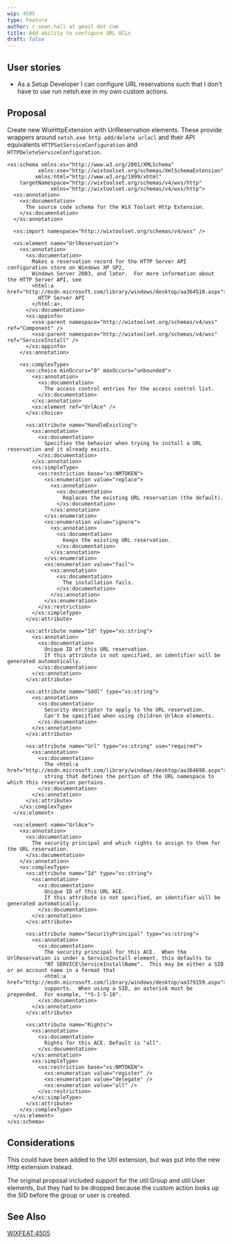 ```yaml
---
wip: 4505
type: Feature
author: r.sean.hall at gmail dot com
title: Add ability to configure URL ACLs
draft: false
---
```


## User stories

* As a Setup Developer I can configure URL reservations such that I don't have to use run netsh.exe in my own custom actions.


## Proposal

Create new WixHttpExtension with UrlReservation elements.  These provide wrappers around `netsh.exe http add/delete urlacl`
and their API equivalents `HTTPSetServiceConfiguration` and `HTTPDeleteServiceConfiguration`.

    <xs:schema xmlns:xs="http://www.w3.org/2001/XMLSchema"
              xmlns:xse="http://wixtoolset.org/schemas/XmlSchemaExtension"
             xmlns:html="http://www.w3.org/1999/xhtml"
        targetNamespace="http://wixtoolset.org/schemas/v4/wxs/http"
                  xmlns="http://wixtoolset.org/schemas/v4/wxs/http">
      <xs:annotation>
        <xs:documentation>
          The source code schema for the WiX Toolset Http Extension.
        </xs:documentation>
      </xs:annotation>

      <xs:import namespace="http://wixtoolset.org/schemas/v4/wxs" />

      <xs:element name="UrlReservation">
        <xs:annotation>
          <xs:documentation>
            Makes a reservation record for the HTTP Server API configuration store on Windows XP SP2,
            Windows Server 2003, and later.  For more information about the HTTP Server API, see
            <html:a href="http://msdn.microsoft.com/library/windows/desktop/aa364510.aspx">
              HTTP Server API
            </html:a>.
          </xs:documentation>
          <xs:appinfo>
            <xse:parent namespace="http://wixtoolset.org/schemas/v4/wxs" ref="Component" />
            <xse:parent namespace="http://wixtoolset.org/schemas/v4/wxs" ref="ServiceInstall" />
          </xs:appinfo>
        </xs:annotation>

        <xs:complexType>
          <xs:choice minOccurs="0" maxOccurs="unbounded">
            <xs:annotation>
              <xs:documentation>
                The access control entries for the access control list.
              </xs:documentation>
            </xs:annotation>
            <xs:element ref="UrlAce" />
          </xs:choice>

          <xs:attribute name="HandleExisting">
            <xs:annotation>
              <xs:documentation>
                Specifies the behavior when trying to install a URL reservation and it already exists.
              </xs:documentation>
            </xs:annotation>
            <xs:simpleType>
              <xs:restriction base="xs:NMTOKEN">
                <xs:enumeration value="replace">
                  <xs:annotation>
                    <xs:documentation>
                      Replaces the existing URL reservation (the default).
                    </xs:documentation>
                  </xs:annotation>
                </xs:enumeration>
                <xs:enumeration value="ignore">
                  <xs:annotation>
                    <xs:documentation>
                      Keeps the existing URL reservation.
                    </xs:documentation>
                  </xs:annotation>
                </xs:enumeration>
                <xs:enumeration value="fail">
                  <xs:annotation>
                    <xs:documentation>
                      The installation fails.
                    </xs:documentation>
                  </xs:annotation>
                </xs:enumeration>
              </xs:restriction>
            </xs:simpleType>
          </xs:attribute>

          <xs:attribute name="Id" type="xs:string">
            <xs:annotation>
              <xs:documentation>
                Unique ID of this URL reservation.
                If this attribute is not specified, an identifier will be generated automatically.
              </xs:documentation>
            </xs:annotation>
          </xs:attribute>

          <xs:attribute name="Sddl" type="xs:string">
            <xs:annotation>
              <xs:documentation>
                Security descriptor to apply to the URL reservation.
                Can't be specified when using children UrlAce elements.
              </xs:documentation>
            </xs:annotation>
          </xs:attribute>

          <xs:attribute name="Url" type="xs:string" use="required">
            <xs:annotation>
              <xs:documentation>
                The <html:a href="http://msdn.microsoft.com/library/windows/desktop/aa364698.aspx">UrlPrefix</html:a>
                string that defines the portion of the URL namespace to which this reservation pertains.
              </xs:documentation>
            </xs:annotation>
          </xs:attribute>
        </xs:complexType>
      </xs:element>

      <xs:element name="UrlAce">
        <xs:annotation>
          <xs:documentation>
            The security principal and which rights to assign to them for the URL reservation.
          </xs:documentation>
        </xs:annotation>
        <xs:complexType>
          <xs:attribute name="Id" type="xs:string">
            <xs:annotation>
              <xs:documentation>
                Unique ID of this URL ACE.
                If this attribute is not specified, an identifier will be generated automatically.
              </xs:documentation>
            </xs:annotation>
          </xs:attribute>

          <xs:attribute name="SecurityPrincipal" type="xs:string">
            <xs:annotation>
              <xs:documentation>
                The security principal for this ACE.  When the UrlReservation is under a ServiceInstall element, this defaults to
                "NT SERVICE\ServiceInstallName".  This may be either a SID or an account name in a format that
                <html:a href="http://msdn.microsoft.com/library/windows/desktop/aa379159.aspx">LookupAccountName</html:a>
                supports.  When using a SID, an asterisk must be prepended.  For example, "*S-1-5-18".
              </xs:documentation>
            </xs:annotation>
          </xs:attribute>

          <xs:attribute name="Rights">
            <xs:annotation>
              <xs:documentation>
                Rights for this ACE. Default is "all".
              </xs:documentation>
            </xs:annotation>
            <xs:simpleType>
              <xs:restriction base="xs:NMTOKEN">
                <xs:enumeration value="register" />
                <xs:enumeration value="delegate" />
                <xs:enumeration value="all" />
              </xs:restriction>
            </xs:simpleType>
          </xs:attribute>
        </xs:complexType>
      </xs:element>
    </xs:schema>


## Considerations

This could have been added to the Util extension, but was put into the new Http extension instead.

The original proposal included support for the util:Group and util:User elements,
but they had to be dropped because the custom action looks up the SID before the group or user is created.


## See Also

[WIXFEAT:4505](http://wixtoolset.org/issues/4505/)

